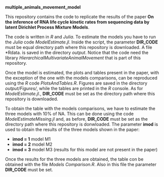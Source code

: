**multiple_animals_movement_model**


This repository contains the code to replicate the results of the paper **On the inference of RNA life cycle kinetic rates from sequencing data by latent Dirichlet Process Mixture Models**.

The code is written in *R* and *Julia*. To estimate the models you have to run the *Julia* code  *ModelEstimate.jl*. Inside the script, the parameter **DIR_CODE** must be equal directory path where this repository is downloaded. A file *Rdata. is saved in the directory *output*. Notice that the code need the library *HierarchicalMultivariateAnimalMovement* that is part of this repository.

Once the model is estimated, the plots and tables present in the paper, with the exception of the one with the models comparisons, can be reproduced using the *R* code *PlotsAndTables.R*. Figures are saved in the directory *output/Figures/*, while the tables are printed in the *R* console. As for *ModelEstimate.jl*., **DIR_CODE** must be set as the directory path where this repository is downloaded.

To obtain the table with the models comparisons, we have to estimate the three models with 10% of NA. This can be done using the code *ModelEstimateMissing.jl* and, as before, **DIR_CODE** must be set as the directory path where this repository is donwloaded. The parameter
 **imod** is used to obtain the results of the three models shown in the paper:

* **imod = 1** model M1
* **imod = 2** model M2
* **imod = 3** model M3 (results for this model are not present in the paper)

Once the results for the three models are obtained, the table con be obtained with the file *Models Comparison.R*. Also in this file the parameter **DIR_CODE** must be set.
